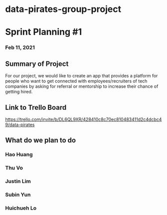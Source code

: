 # data-pirates-group-project

# Sprint Planning #1
### Feb 11, 2021

## Summary of Project
For our project, we would like to create an app that provides a platform for people who want to get connected with employees/recruiters of tech companies by asking for referral or mentorship to increase their chance of getting hired.

## Link to Trello Board
https://trello.com/invite/b/DL6QL9XR/428410c8c70ec810483411d2c4dcbc49/data-pirates

## What do we plan to do

### Hao Huang

### Thu Vo

### Justin Lim

### Subin Yun

### Huichueh Lo



